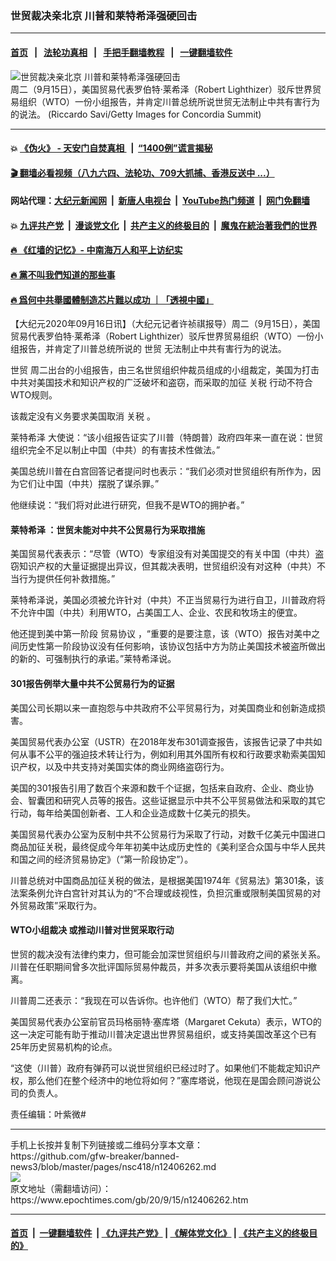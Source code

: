 ### 世贸裁决亲北京 川普和莱特希泽强硬回击
------------------------

#### [首页](https://github.com/gfw-breaker/banned-news3/blob/master/README.md) &nbsp;&nbsp;|&nbsp;&nbsp; [法轮功真相](https://github.com/begood0513/basic/blob/master/README.md)  &nbsp;&nbsp;|&nbsp;&nbsp; [手把手翻墙教程](https://github.com/gfw-breaker/guides/wiki)  &nbsp;&nbsp;|&nbsp;&nbsp; [一键翻墙软件](https://github.com/gfw-breaker/nogfw/blob/master/README.md)  



<div><img alt="世贸裁决亲北京 川普和莱特希泽强硬回击" class="attachment-djy_600_400 size-djy_600_400 wp-post-image" src="https://i.epochtimes.com/assets/uploads/2018/12/GettyImages-1040019606-3-600x400.jpg"/>
<div class="caption">
 周二（9月15日），美国贸易代表罗伯特·莱希泽（Robert Lighthizer）驳斥世界贸易组织（WTO）一份小组报告，并肯定川普总统所说世贸无法制止中共有害行为的说法。 (Riccardo Savi/Getty Images for Concordia Summit)
</div></div><hr/>

#### 💥 [《伪火》 - 天安门自焚真相 ](http://158.247.195.190:10000/videos/blog/weihuo.html)&nbsp; |&nbsp; [“1400例”谎言揭秘  ](http://158.247.195.190:10000/videos/blog/jiexi1400.html)

#### [ 🎬  翻墙必看视频（八九六四、法轮功、709大抓捕、香港反送中 ...）](https://github.com/gfw-breaker/links/blob/master/banned.md)

#### 网站代理：[大纪元新闻网](http://158.247.195.190:10080/gb/) &nbsp;|&nbsp; [新唐人电视台](http://158.247.195.190:8808/gb/)  &nbsp;|&nbsp; [YouTube热门频道](http://158.247.195.190/youtube.html) &nbsp;|&nbsp; [网门免翻墙](http://158.247.195.190:11000/show.aspx?name=ogHome)

#### 💥 [九评共产党](http://158.247.195.190:10000/videos/res/jiuping/)&nbsp; |&nbsp; [漫谈党文化](http://158.247.195.190:10000/videos/res/mtdwh/)&nbsp; |&nbsp; [共产主义的终极目的](http://158.247.195.190:10000/videos/res/zjmd/)&nbsp; |&nbsp; [魔鬼在統治著我們的世界](http://158.247.195.190:10000/videos/res/TheSpecter/)  

#### [ 🔥  《红墙的记忆》- 中南海万人和平上访纪实](http://158.247.195.190:10000/videos/news/../legend/index.html)

#### [ 🔥  黨不叫我們知道的那些事](http://158.247.195.190:10000/videos/news/truth02.html)

#### [ 🔥  爲何中共舉國體制造芯片難以成功 ｜「透視中國」](http://158.247.195.190:10000/videos/news/don03.html)

<div><p>
 【大纪元2020年09月16日讯】（大纪元记者许祯祺报导）周二（9月15日），美国贸易代表罗伯特·莱希泽（Robert Lighthizer）驳斥世界贸易组织（WTO）一份小组报告，并肯定了川普总统所说的
 <ok href="https://www.epochtimes.com/gb/tag/%E4%B8%96%E8%B4%B8.html">
  世贸
 </ok>
 无法制止中共有害行为的说法。
</p>
<p>
 <ok href="https://www.epochtimes.com/gb/tag/%E4%B8%96%E8%B4%B8.html">
  世贸
 </ok>
 周二出台的小组报告，由三名世贸组织仲裁员组成的小组裁定，美国为打击中共对美国技术和知识产权的广泛破坏和盗窃，而采取的加征
 <ok href="https://www.epochtimes.com/gb/tag/%E5%85%B3%E7%A8%8E.html">
  关税
 </ok>
 行动不符合WTO规则。
</p>
<p>
 该裁定没有义务要求美国取消
 <ok href="https://www.epochtimes.com/gb/tag/%E5%85%B3%E7%A8%8E.html">
  关税
 </ok>
 。
</p>
<p>
 <ok href="https://www.epochtimes.com/gb/tag/%E8%8E%B1%E7%89%B9%E5%B8%8C%E6%B3%BD.html">
  莱特希泽
 </ok>
 大使说：“该小组报告证实了川普（特朗普）政府四年来一直在说：世贸组织完全不足以制止中国（中共）的有害技术性做法。”
</p>
<p>
 美国总统川普在白宫回答记者提问时也表示：“我们必须对世贸组织有所作为，因为它们让中国（中共）摆脱了谋杀罪。”
</p>
<p>
 他继续说：“我们将对此进行研究，但我不是WTO的拥护者。”
</p>
<h4>
 <ok href="https://www.epochtimes.com/gb/tag/%E8%8E%B1%E7%89%B9%E5%B8%8C%E6%B3%BD.html">
  莱特希泽
 </ok>
 ：世贸未能对中共不公贸易行为采取措施
</h4>
<p>
 美国贸易代表表示：“尽管（WTO）专家组没有对美国提交的有关中国（中共）盗窃知识产权的大量证据提出异议，但其裁决表明，世贸组织没有对这种（中共）不当行为提供任何补救措施。”
</p>
<p>
 莱特希泽说，美国必须被允许针对（中共）不正当贸易行为进行自卫，川普政府将不允许中国（中共）利用WTO，占美国工人、企业、农民和牧场主的便宜。
</p>
<p>
 他还提到美中第一阶段
 <ok href="https://www.epochtimes.com/gb/tag/%E8%B4%B8%E6%98%93%E5%8D%8F%E8%AE%AE.html">
  贸易协议
 </ok>
 ，“重要的是要注意，该（WTO）报告对美中之间历史性第一阶段协议没有任何影响，该协议包括中方为防止美国技术被盗所做出的新的、可强制执行的承诺。”莱特希泽说。
</p>
<h4>
 301报告例举大量中共不公贸易行为的证据
</h4>
<p>
 美国公司长期以来一直抱怨与中共政府不公平贸易行为，对美国商业和创新造成损害。
</p>
<p>
 美国贸易代表办公室（USTR）在2018年发布301调查报告，该报告记录了中共如何从事不公平的强迫技术转让行为，例如利用其外国所有权和行政要求勒索美国知识产权，以及中共支持对美国实体的商业网络盗窃行为。
</p>
<p>
 美国的301报告引用了数百个来源和数千个证据，包括来自政府、企业、商业协会、智囊团和研究人员等的报告。这些证据显示中共不公平贸易做法和采取的其它行动，每年给美国创新者、工人和企业造成数十亿美元的损失。
</p>
<p>
 美国贸易代表办公室为反制中共不公贸易行为采取了行动，对数千亿美元中国进口商品加征关税，最终促成今年年初美中达成历史性的《美利坚合众国与中华人民共和国之间的经济贸易协定》（“第一阶段协定”）。
</p>
<p>
 川普总统对中国商品加征关税的做法，是根据美国1974年《贸易法》第301条，该法案条例允许白宫针对其认为的“不合理或歧视性，负担沉重或限制美国贸易的对外贸易政策”采取行为。
</p>
<h4>
 WTO小组裁决 或推动川普对世贸采取行动
</h4>
<p>
 世贸的裁决没有法律约束力，但可能会加深世贸组织与川普政府之间的紧张关系。川普在任职期间曾多次批评国际贸易仲裁员，并多次表示要将美国从该组织中撤离。
</p>
<p>
 川普周二还表示：“我现在可以告诉你。也许他们（WTO）帮了我们大忙。”
</p>
<p>
 美国贸易代表办公室前官员玛格丽特·塞库塔（Margaret Cekuta）表示，WTO的这一决定可能有助于推动川普决定退出世界贸易组织，或支持美国改革这个已有25年历史贸易机构的论点。
</p>
<p>
 “这使（川普）政府有弹药可以说世贸组织已经过时了。如果他们不能裁定知识产权，那么他们在整个经济中的地位将如何？”塞库塔说，他现在是国会顾问游说公司的负责人。
</p>
<p>
 责任编辑：叶紫微#
</p>
</div>
<hr/>
手机上长按并复制下列链接或二维码分享本文章：<br/>
https://github.com/gfw-breaker/banned-news3/blob/master/pages/nsc418/n12406262.md <br/>
<a href='https://github.com/gfw-breaker/banned-news3/blob/master/pages/nsc418/n12406262.md'><img src='https://github.com/gfw-breaker/banned-news3/blob/master/pages/nsc418/n12406262.md.png'/></a> <br/>
原文地址（需翻墙访问）：https://www.epochtimes.com/gb/20/9/15/n12406262.htm


------------------------
#### [首页](https://github.com/gfw-breaker/banned-news3/blob/master/README.md) &nbsp;|&nbsp; [一键翻墙软件](https://github.com/gfw-breaker/nogfw/blob/master/README.md) &nbsp;| [《九评共产党》](https://github.com/gfw-breaker/9ping.md/blob/master/README.md#九评之一评共产党是什么) | [《解体党文化》](https://github.com/gfw-breaker/jtdwh.md/blob/master/README.md) | [《共产主义的终极目的》](https://github.com/gfw-breaker/gczydzjmd.md/blob/master/README.md)


<img src='http://gfw-breaker.win/banned-news3/pages/nsc418/n12406262.md' width='0px' height='0px'/>